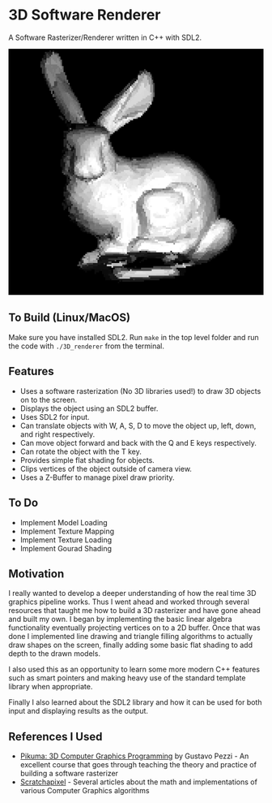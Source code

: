 # 3D Software Renderer
A Software Rasterizer/Renderer written in C++ with SDL2.

![Demo Image](./img/bunny.png)

## To Build (Linux/MacOS)
Make sure you have installed SDL2. Run `make` in the top level folder and run the code with `./3D_renderer` from the terminal. 

## Features
- Uses a software rasterization (No 3D libraries used!) to draw 3D objects on to the screen.
- Displays the object using an SDL2 buffer.
- Uses SDL2 for input.
- Can translate objects with W, A, S, D to move the object up, left, down, and right respectively.
- Can move object forward and back with the Q and E keys respectively.
- Can rotate the object with the T key.
- Provides simple flat shading for objects.
- Clips vertices of the object outside of camera view.
- Uses a Z-Buffer to manage pixel draw priority.

## To Do
- Implement Model Loading
- Implement Texture Mapping
- Implement Texture Loading
- Implement Gourad Shading

## Motivation
I really wanted to develop a deeper understanding of how the real time 3D graphics pipeline works. Thus I went ahead and worked through several resources that taught me how to build a 3D rasterizer and have gone ahead and built my own. I began by implementing the basic linear algebra functionality eventually projecting vertices on to a 2D buffer. Once that was done I implemented line drawing and triangle filling algorithms to actually draw shapes on the screen, finally adding some basic flat shading to add depth to the drawn models.

I also used this as an opportunity to learn some more modern C++ features such as smart pointers and making heavy use of the standard template library when appropriate.

Finally I also learned about the SDL2 library and how it can be used for both input and displaying results as the output.

## References I Used
- [Pikuma: 3D Computer Graphics Programming](https://pikuma.com/courses/learn-3d-computer-graphics-programming) by Gustavo Pezzi - An excellent course that goes through teaching the theory and practice of building a software rasterizer
- [Scratchapixel](https://www.scratchapixel.com/index.html) - Several articles about the math and implementations of various Computer Graphics algorithms